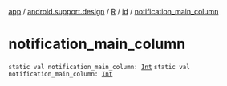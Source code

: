 [app](../../../index.md) / [android.support.design](../../index.md) / [R](../index.md) / [id](index.md) / [notification_main_column](.)

# notification_main_column

`static val notification_main_column: `[`Int`](https://kotlinlang.org/api/latest/jvm/stdlib/kotlin/-int/index.html)
`static val notification_main_column: `[`Int`](https://kotlinlang.org/api/latest/jvm/stdlib/kotlin/-int/index.html)